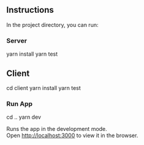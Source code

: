 ## Instructions

In the project directory, you can run:

### Server 

yarn install
yarn test

## Client

cd client
yarn install
yarn test

### Run App

cd ..
yarn dev

Runs the app in the development mode.<br>
Open [http://localhost:3000](http://localhost:3000) to view it in the browser.

